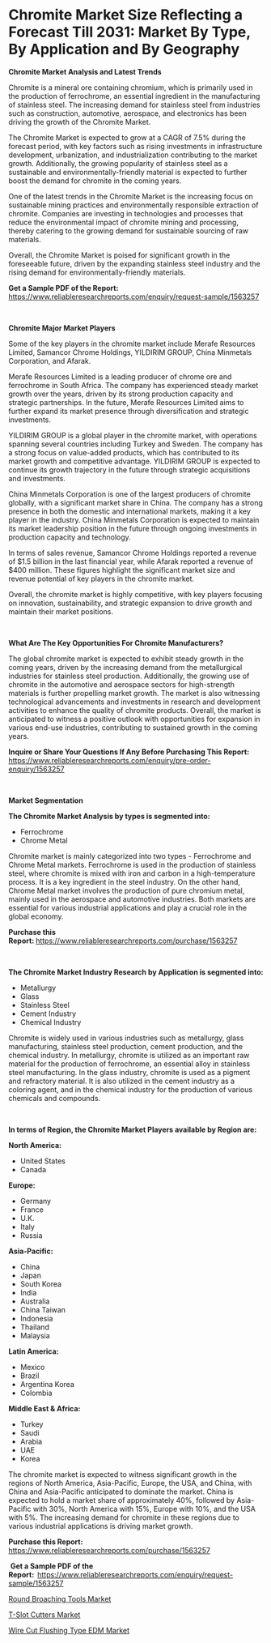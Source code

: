 <p><h1>Chromite Market Size Reflecting a Forecast Till 2031: Market By Type, By Application and By Geography</h1></p><p><strong>Chromite Market Analysis and Latest Trends</strong></p>
<p><p>Chromite is a mineral ore containing chromium, which is primarily used in the production of ferrochrome, an essential ingredient in the manufacturing of stainless steel. The increasing demand for stainless steel from industries such as construction, automotive, aerospace, and electronics has been driving the growth of the Chromite Market.</p><p>The Chromite Market is expected to grow at a CAGR of 7.5% during the forecast period, with key factors such as rising investments in infrastructure development, urbanization, and industrialization contributing to the market growth. Additionally, the growing popularity of stainless steel as a sustainable and environmentally-friendly material is expected to further boost the demand for chromite in the coming years.</p><p>One of the latest trends in the Chromite Market is the increasing focus on sustainable mining practices and environmentally responsible extraction of chromite. Companies are investing in technologies and processes that reduce the environmental impact of chromite mining and processing, thereby catering to the growing demand for sustainable sourcing of raw materials.</p><p>Overall, the Chromite Market is poised for significant growth in the foreseeable future, driven by the expanding stainless steel industry and the rising demand for environmentally-friendly materials.</p></p>
<p><strong>Get a Sample PDF of the Report:&nbsp;</strong> <a href="https://www.reliableresearchreports.com/enquiry/request-sample/1563257">https://www.reliableresearchreports.com/enquiry/request-sample/1563257</a></p>
<p>&nbsp;</p>
<p><strong>Chromite Major Market Players</strong></p>
<p><p>Some of the key players in the chromite market include Merafe Resources Limited, Samancor Chrome Holdings, YILDIRIM GROUP, China Minmetals Corporation, and Afarak. </p><p>Merafe Resources Limited is a leading producer of chrome ore and ferrochrome in South Africa. The company has experienced steady market growth over the years, driven by its strong production capacity and strategic partnerships. In the future, Merafe Resources Limited aims to further expand its market presence through diversification and strategic investments.</p><p>YILDIRIM GROUP is a global player in the chromite market, with operations spanning several countries including Turkey and Sweden. The company has a strong focus on value-added products, which has contributed to its market growth and competitive advantage. YILDIRIM GROUP is expected to continue its growth trajectory in the future through strategic acquisitions and investments.</p><p>China Minmetals Corporation is one of the largest producers of chromite globally, with a significant market share in China. The company has a strong presence in both the domestic and international markets, making it a key player in the industry. China Minmetals Corporation is expected to maintain its market leadership position in the future through ongoing investments in production capacity and technology.</p><p>In terms of sales revenue, Samancor Chrome Holdings reported a revenue of $1.5 billion in the last financial year, while Afarak reported a revenue of $400 million. These figures highlight the significant market size and revenue potential of key players in the chromite market. </p><p>Overall, the chromite market is highly competitive, with key players focusing on innovation, sustainability, and strategic expansion to drive growth and maintain their market positions.</p></p>
<p>&nbsp;</p>
<p><strong>What Are The Key Opportunities For Chromite Manufacturers?</strong></p>
<p><p>The global chromite market is expected to exhibit steady growth in the coming years, driven by the increasing demand from the metallurgical industries for stainless steel production. Additionally, the growing use of chromite in the automotive and aerospace sectors for high-strength materials is further propelling market growth. The market is also witnessing technological advancements and investments in research and development activities to enhance the quality of chromite products. Overall, the market is anticipated to witness a positive outlook with opportunities for expansion in various end-use industries, contributing to sustained growth in the coming years.</p></p>
<p><strong>Inquire or Share Your Questions If Any Before Purchasing This Report:</strong> <a href="https://www.reliableresearchreports.com/enquiry/pre-order-enquiry/1563257">https://www.reliableresearchreports.com/enquiry/pre-order-enquiry/1563257</a></p>
<p>&nbsp;</p>
<p><strong>Market Segmentation</strong></p>
<p><strong>The Chromite Market Analysis by types is segmented into:</strong></p>
<p><ul><li>Ferrochrome</li><li>Chrome Metal</li></ul></p>
<p><p>Chromite market is mainly categorized into two types - Ferrochrome and Chrome Metal markets. Ferrochrome is used in the production of stainless steel, where chromite is mixed with iron and carbon in a high-temperature process. It is a key ingredient in the steel industry. On the other hand, Chrome Metal market involves the production of pure chromium metal, mainly used in the aerospace and automotive industries. Both markets are essential for various industrial applications and play a crucial role in the global economy.</p></p>
<p><strong>Purchase this Report:&nbsp;</strong><a href="https://www.reliableresearchreports.com/purchase/1563257">https://www.reliableresearchreports.com/purchase/1563257</a></p>
<p>&nbsp;</p>
<p><strong>The Chromite Market Industry Research by Application is segmented into:</strong></p>
<p><ul><li>Metallurgy</li><li>Glass</li><li>Stainless Steel</li><li>Cement Industry</li><li>Chemical Industry</li></ul></p>
<p><p>Chromite is widely used in various industries such as metallurgy, glass manufacturing, stainless steel production, cement production, and the chemical industry. In metallurgy, chromite is utilized as an important raw material for the production of ferrochrome, an essential alloy in stainless steel manufacturing. In the glass industry, chromite is used as a pigment and refractory material. It is also utilized in the cement industry as a coloring agent, and in the chemical industry for the production of various chemicals and compounds.</p></p>
<p>&nbsp;</p>
<p><strong>In terms of Region, the Chromite Market Players available by Region are:</strong></p>
<p>
    <p> <strong> North America: </strong>
        <ul>
            <li>United States</li>
            <li>Canada</li>
        </ul>
        </p> 
    <p> <strong> Europe: </strong>
        <ul>
            <li>Germany</li>
            <li>France</li>
            <li>U.K.</li>
            <li>Italy</li>
            <li>Russia</li>
        </ul>
        </p> 
    <p> <strong> Asia-Pacific: </strong>
        <ul>
            <li>China</li>
            <li>Japan</li>
            <li>South Korea</li>
            <li>India</li>
            <li>Australia</li>
            <li>China Taiwan</li>
            <li>Indonesia</li>
            <li>Thailand</li>
            <li>Malaysia</li>
        </ul>
        </p> 
    <p> <strong> Latin America: </strong>
        <ul>
            <li>Mexico</li>
            <li>Brazil</li>
            <li>Argentina Korea</li>
            <li>Colombia</li>
        </ul>
        </p> 
    <p> <strong> Middle East & Africa: </strong>
        <ul>
            <li>Turkey</li>
            <li>Saudi</li>
            <li>Arabia</li>
            <li>UAE</li>
            <li>Korea</li>
        </ul>
    </p>
    </p>
<p><p>The chromite market is expected to witness significant growth in the regions of North America, Asia-Pacific, Europe, the USA, and China, with China and Asia-Pacific anticipated to dominate the market. China is expected to hold a market share of approximately 40%, followed by Asia-Pacific with 30%, North America with 15%, Europe with 10%, and the USA with 5%. The increasing demand for chromite in these regions due to various industrial applications is driving market growth.</p></p>
<p><strong>Purchase this Report: </strong><a href="https://www.reliableresearchreports.com/purchase/1563257">https://www.reliableresearchreports.com/purchase/1563257</a></p>
<p>&nbsp;<strong>Get a Sample PDF of the Report:&nbsp;&nbsp;</strong><a href="https://www.reliableresearchreports.com/enquiry/request-sample/1563257">https://www.reliableresearchreports.com/enquiry/request-sample/1563257</a></p>
<p><strong></strong></p>
<p><p><a href="https://view.publitas.com/reportprime-1/round-broaching-tools-market-size-reflecting-a-forecast-till-2030-market-by-type-by-application-and-by-geography/">Round Broaching Tools Market</a></p><p><a href="https://view.publitas.com/reportprime-1/t-slot-cutters-market-furnish-information-about-market-size-market-share-market-dynamics-and-projections-spanning-from-2023-to-2030/">T-Slot Cutters Market</a></p><p><a href="https://view.publitas.com/reportprime-1/wire-cut-flushing-type-edm-market-offers-provide-insightful-data-for-the-time-period-from-2023-to-2030-and-also-provide-analysis-based-on-application-type-and-region/">Wire Cut Flushing Type EDM Market</a></p></p>